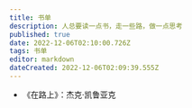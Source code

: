 ```yaml
---
title: 书单
description: 人总要读一点书，走一些路，做一点思考
published: true
date: 2022-12-06T02:10:00.726Z
tags: 书单
editor: markdown
dateCreated: 2022-12-06T02:09:39.555Z
---
```



 - 《在路上》：杰克·凯鲁亚克